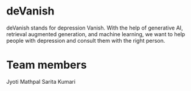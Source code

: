 # deVanish
deVanish stands for depression Vanish. With the help of generative AI, retrieval augmented generation, and machine learning, we want to help people with depression and consult them with the right person.

# Team members

Jyoti Mathpal
Sarita Kumari